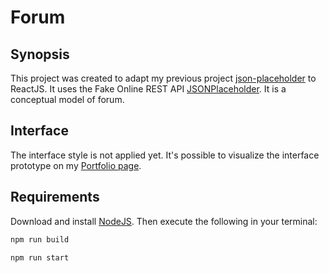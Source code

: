 # Forum

## Synopsis

This project was created to adapt my previous project [json-placeholder](https://github.com/alinepickler/json-placeholder) to ReactJS. It uses the Fake Online REST API [JSONPlaceholder](https://jsonplaceholder.typicode.com/). It is a conceptual model of forum.

## Interface

The interface style is not applied yet. It's possible to visualize the interface prototype on my [Portfolio page](https://alinepickler.github.io/web.html).

## Requirements

Download and install [NodeJS](https://nodejs.org/en/). Then execute the following in your terminal:

```bash
npm run build
```
```bash
npm run start
```
